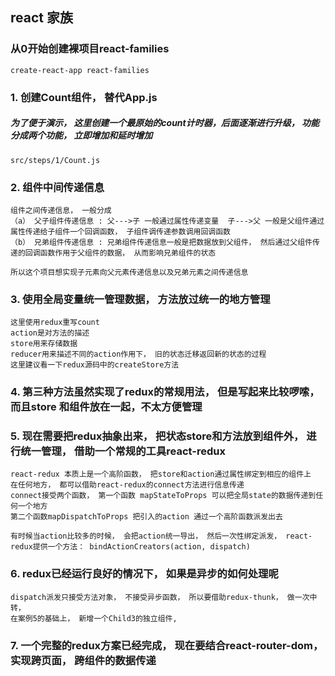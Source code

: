 ## react 家族

### 从0开始创建裸项目react-families
    
    create-react-app react-families
    
### 1. 创建Count组件， 替代App.js
    
##### 为了便于演示， 这里创建一个最原始的count计时器，后面逐渐进行升级， 功能分成两个功能， 立即增加和延时增加
    src/steps/1/Count.js

### 2. 组件中间传递信息
    组件之间传递信息， 一般分成 
    （a） 父子组件传递信息 : 父--->子 一般通过属性传递变量  子--->父 一般是父组件通过属性传递给子组件一个回调函数， 子组件调传递参数调用回调函数
    （b） 兄弟组件传递信息 : 兄弟组件传递信息一般是把数据放到父组件， 然后通过父组件传递的回调函数作用于父组件的数据， 从而影响兄弟组件的状态
    
    所以这个项目想实现子元素向父元素传递信息以及兄弟元素之间传递信息

### 3. 使用全局变量统一管理数据， 方法放过统一的地方管理
    这里使用redux重写count
    action是对方法的描述
    store用来存储数据
    reducer用来描述不同的action作用下， 旧的状态迁移返回新的状态的过程
    这里建议看一下redux源码中的createStore方法
### 4. 第三种方法虽然实现了redux的常规用法， 但是写起来比较啰嗦， 而且store 和组件放在一起，不太方便管理

### 5. 现在需要把redux抽象出来， 把状态store和方法放到组件外， 进行统一管理， 借助一个常规的工具react-redux
    react-redux 本质上是一个高阶函数， 把store和action通过属性绑定到相应的组件上
    在任何地方， 都可以借助react-redux的connect方法进行信息传递
    connect接受两个函数， 第一个函数 mapStateToProps 可以把全局state的数据传递到任何一个地方
    第二个函数mapDispatchToProps 把引入的action 通过一个高阶函数派发出去
    
    有时候当action比较多的时候， 会把action统一导出， 然后一次性绑定派发， react-redux提供一个方法： bindActionCreators(action, dispatch)

### 6. redux已经运行良好的情况下， 如果是异步的如何处理呢
    dispatch派发只接受方法对象， 不接受异步函数， 所以要借助redux-thunk， 做一次中转，
    在案例5的基础上， 新增一个Child3的独立组件, 


### 7. 一个完整的redux方案已经完成， 现在要结合react-router-dom， 实现跨页面， 跨组件的数据传递



